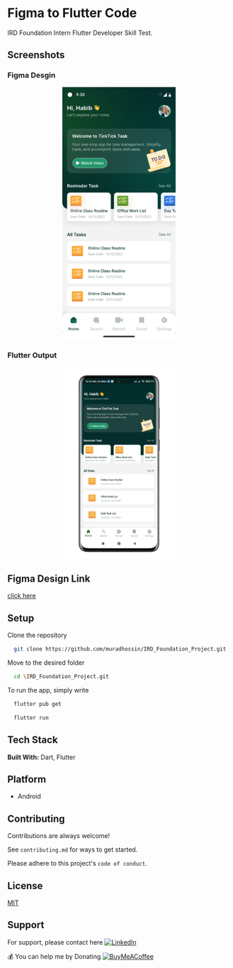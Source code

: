 
# Figma to Flutter Code

IRD Foundation Intern Flutter Developer Skill Test. 
## Screenshots

### Figma Desgin
<p align="center">
  <img src="images/screenshots/Inter View work.png" width="256" hspace="4">
</p>

### Flutter Output
<p align="center">
  <img src="images/screenshots/photo_2023-02-03_10-54-58.jpg" width="256" hspace="4">
</p>

## Figma Design Link

[click here](https://www.figma.com/file/d6wSu91ZIszLJlD5H4hUoN/Intern-Developer-(Copy)?node-id=0%3A1&t=SSO2zzzSFxu63Z7I-1)
## Setup

Clone the repository

```bash
  git clone https://github.com/muradhossin/IRD_Foundation_Project.git
```
Move to the desired folder

```bash
  cd \IRD_Foundation_Project.git
```
To run the app, simply write

```bash
  flutter pub get
```
```bash
  flutter run
```
## Tech Stack

**Built With:** Dart, Flutter


## Platform

- Android


## Contributing

Contributions are always welcome!

See `contributing.md` for ways to get started.

Please adhere to this project's `code of conduct`.


## License

[MIT](https://choosealicense.com/licenses/mit/)


## Support

For support, please contact here [![LinkedIn](https://img.shields.io/badge/LinkedIn-%230077B5.svg?logo=linkedin&logoColor=white)](https://linkedin.com/in/md-murad-hossin)

  💰 You can help me by Donating
  [![BuyMeACoffee](https://img.shields.io/badge/Buy%20Me%20a%20Coffee-ffdd00?style=for-the-badge&logo=buy-me-a-coffee&logoColor=black)](https://buymeacoffee.com/muradhossin) 

